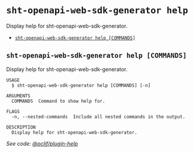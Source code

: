 # `sht-openapi-web-sdk-generator help`

Display help for sht-openapi-web-sdk-generator.

- [`sht-openapi-web-sdk-generator help [COMMANDS]`](#sht-openapi-web-sdk-generator-help-commands)

## `sht-openapi-web-sdk-generator help [COMMANDS]`

Display help for sht-openapi-web-sdk-generator.

```
USAGE
  $ sht-openapi-web-sdk-generator help [COMMANDS] [-n]

ARGUMENTS
  COMMANDS  Command to show help for.

FLAGS
  -n, --nested-commands  Include all nested commands in the output.

DESCRIPTION
  Display help for sht-openapi-web-sdk-generator.
```

_See code: [@oclif/plugin-help](https://github.com/oclif/plugin-help/blob/v6.0.5/src/commands/help.ts)_
